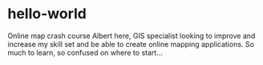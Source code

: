 # hello-world
Online map crash course
Albert here, GIS specialist looking to improve and increase my skill set and be able to create online mapping applications. So much to learn, so confused on where to start...
